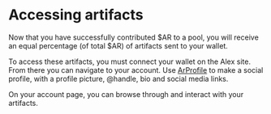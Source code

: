 # Accessing artifacts

Now that you have successfully contributed $AR to a pool, you will receive an equal percentage (of total $AR) of artifacts sent to your wallet.

To access these artifacts, you must connect your wallet on the Alex site. From there you can navigate to your account. Use [ArProfile](https://arprofile.arweave.dev/) to make a social profile, with a profile picture, @handle, bio and social media links.

On your account page, you can browse through and interact with your artifacts.
